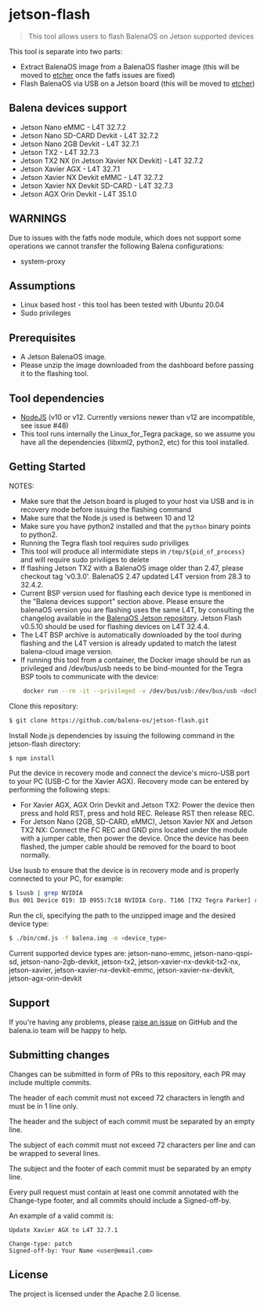 # jetson-flash

> This tool allows users to flash BalenaOS on Jetson supported devices

This tool is separate into two parts:
- Extract BalenaOS image from a BalenaOS flasher image (this will be moved to [etcher](https://github.com/balena-io/etcher) once the fatfs issues are fixed)
- Flash BalenaOS via USB on a Jetson board (this will be moved to [etcher](https://github.com/balena-io/etcher))

Balena devices support
---------------------

* Jetson Nano eMMC - L4T 32.7.2
* Jetson Nano SD-CARD Devkit - L4T 32.7.2
* Jetson Nano 2GB Devkit - L4T 32.7.1
* Jetson TX2 - L4T 32.7.3
* Jetson TX2 NX (in Jetson Xavier NX Devkit) - L4T 32.7.2
* Jetson Xavier AGX - L4T 32.7.1
* Jetson Xavier NX Devkit eMMC - L4T 32.7.2
* Jetson Xavier NX Devkit SD-CARD - L4T 32.7.3
* Jetson AGX Orin Devkit - L4T 35.1.0

WARNINGS
--------

Due to issues with the fatfs node module, which does not support some operations we cannot transfer the following Balena configurations:

* system-proxy

Assumptions
-----------

- Linux based host - this tool has been tested with Ubuntu 20.04
- Sudo privileges

Prerequisites
-------------

- A Jetson BalenaOS image.
- Please unzip the image downloaded from the dashboard before passing it to the flashing tool.

Tool dependencies
-----------------

- [NodeJS](https://nodejs.org) (v10 or v12. Currently versions newer than v12 are incompatible, see issue #48)
- This tool runs internally the Linux_for_Tegra package, so we assume you have all the dependencies (libxml2, python2, etc) for this tool installed.

Getting Started
---------------

NOTES:
 - Make sure that the Jetson board is pluged to your host via USB and is in recovery mode before issuing the flashing command
 - Make sure that the Node.js used is between 10 and 12
 - Make sure you have python2 installed and that the `python` binary points to python2.
 - Running the Tegra flash tool requires sudo priviliges
 - This tool will produce all intermidiate steps in `/tmp/${pid_of_process}` and will require sudo priviliges to delete
 - If flashing Jetson TX2 with a BalenaOS image older than 2.47, please checkout tag 'v0.3.0'. BalenaOS 2.47 updated L4T version from 28.3 to 32.4.2.
 - Current BSP version used for flashing each device type is mentioned in the "Balena devices support" section above. Please ensure the balenaOS version you are flashing uses the same L4T, by consulting the changelog available in the [BalenaOS Jetson repository](https://github.com/balena-os/balena-jetson/commits/master). Jetson Flash v0.5.10 should be used for flashing devices on L4T 32.4.4.
 - The L4T BSP archive is automatically downloaded by the tool during flashing and the L4T version is already updated to match the latest balena-cloud image version.
 - If running this tool from a container, the Docker image should be run as privileged and /dev/bus/usb needs to be bind-mounted for the Tegra BSP tools to communicate with the device:
```sh
    docker run --rm -it --privileged -v /dev/bus/usb:/dev/bus/usb <dockerimage>
```

Clone this repository:
```sh
$ git clone https://github.com/balena-os/jetson-flash.git
```

Install Node.js dependencies by issuing the following command in the jetson-flash directory:
```sh
$ npm install
```

Put the device in recovery mode and connect the device's micro-USB port to your PC (USB-C for the Xavier AGX). Recovery mode can be entered by performing the following steps:
 - For Xavier AGX, AGX Orin Devkit and Jetson TX2: Power the device then press and hold RST, press and hold REC. Release RST then release REC.
 - For Jetson Nano (2GB, SD-CARD, eMMC), Jetson Xavier NX and Jetson TX2 NX: Connect the FC REC and GND pins located under the module with a jumper cable, then power the device. Once the device has been flashed, the jumper cable should be removed for the board to boot normally.

Use lsusb to ensure that the device is in recovery mode and is properly connected to your PC, for example:
```sh
$ lsusb | grep NVIDIA
Bus 001 Device 019: ID 0955:7c18 NVIDIA Corp. T186 [TX2 Tegra Parker] recovery mode
```

Run the cli, specifying the path to the unzipped image and the desired device type:
```sh
$ ./bin/cmd.js -f balena.img -m <device_type>
```

Current supported device types are: jetson-nano-emmc, jetson-nano-qspi-sd, jetson-nano-2gb-devkit, jetson-tx2, jetson-xavier-nx-devkit-tx2-nx, jetson-xavier, jetson-xavier-nx-devkit-emmc, jetson-xavier-nx-devkit, jetson-agx-orin-devkit

Support
-------

If you're having any problems, please [raise an issue](https://github.com/balena-os/jetson-flash/issues/new) on GitHub and the balena.io team will be happy to help.

Submitting changes
------------------

Changes can be submitted in form of PRs to this repository, each PR may include multiple commits.

The header of each commit must not exceed 72 characters in length and must be in 1 line only.

The header and the subject of each commit must be separated by an empty line.

The subject of each commit must not exceed 72 characters per line and can be wrapped to several lines.

The subject and the footer of each commit must be separated by an empty line.

Every pull request must contain at least one commit annotated with the Change-type footer, and all commits should include a Signed-off-by.

An example of a valid commit is:

```
Update Xavier AGX to L4T 32.7.1

Change-type: patch
Signed-off-by: Your Name <user@email.com>
```

License
-------

The project is licensed under the Apache 2.0 license.
